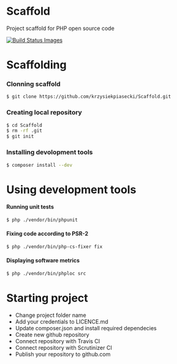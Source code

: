 # Scaffold

Project scaffold for PHP open source code

<a href="#" id="status-image-popup" name="status-images" class="open-popup" data-ember-action="880">
    <img title="Build Status Images" src="https://travis-ci.org/krzysiekpiasecki/Scaffold.svg">
</a>

# Scaffolding

### Clonning scaffold
``` bash
$ git clone https://github.com/krzysiekpiasecki/Scaffold.git
```

### Creating local repository
``` bash
$ cd Scaffold
$ rm -rf .git
$ git init
```

### Installing devolopment tools
``` bash
$ composer install --dev
```

# Using development tools

#### Running unit tests

``` bash
$ php ./vendor/bin/phpunit
```

#### Fixing code according to PSR-2

``` bash
$ php ./vendor/bin/php-cs-fixer fix
```

#### Displaying software metrics

``` bash
$ php ./vendor/bin/phploc src
```

# Starting project

- Change project folder name
- Add your credentials to LICENCE.md
- Update composer.json and install required dependecies
- Create new github repository
- Connect repository with Travis CI
- Connect repository with Scrutinizer CI
- Publish your repository to github.com
